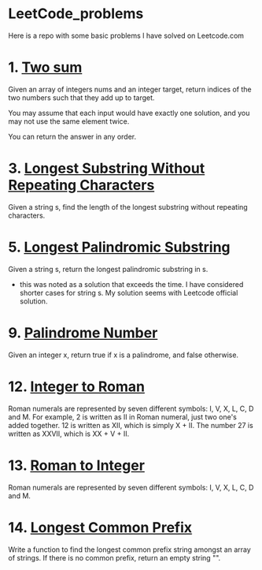 # LeetCode_problems
Here is a repo with some basic problems I have solved on Leetcode.com

# 1. [Two sum](https://leetcode.com/problems/two-sum/description/)

Given an array of integers nums and an integer target, return indices of the two numbers such that they add up to target.

You may assume that each input would have exactly one solution, and you may not use the same element twice.

You can return the answer in any order.

# 3. [Longest Substring Without Repeating Characters](https://leetcode.com/problems/longest-substring-without-repeating-characters/description/)

Given a string s, find the length of the longest substring without repeating characters.

# 5. [Longest Palindromic Substring](https://leetcode.com/problems/longest-palindromic-substring/description/)

Given a string s, return the longest palindromic substring in s.
- this was noted as a solution that exceeds the time. I have considered shorter cases for string s. My solution seems with Leetcode official solution.

# 9. [Palindrome Number](https://leetcode.com/problems/palindrome-number/description/)

Given an integer x, return true if x is a palindrome, and false otherwise.

# 12. [Integer to Roman](https://leetcode.com/problems/integer-to-roman/)

Roman numerals are represented by seven different symbols: I, V, X, L, C, D and M. For example, 2 is written as II in Roman numeral, just two one's added together. 12 is written as XII, which is simply X + II. The number 27 is written as XXVII, which is XX + V + II.

# 13. [Roman to Integer](https://leetcode.com/problems/roman-to-integer/description/)

Roman numerals are represented by seven different symbols: I, V, X, L, C, D and M.

# 14. [Longest Common Prefix](https://leetcode.com/problems/longest-common-prefix/description/)

Write a function to find the longest common prefix string amongst an array of strings.
If there is no common prefix, return an empty string "".
